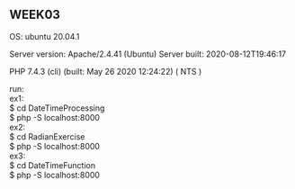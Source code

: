 ## WEEK03

OS: ubuntu 20.04.1

Server version: Apache/2.4.41 (Ubuntu)
Server built:   2020-08-12T19:46:17

PHP 7.4.3 (cli) (built: May 26 2020 12:24:22) ( NTS )

run:  
ex1:  
    $ cd DateTimeProcessing  
    $ php -S localhost:8000  
ex2:  
    $ cd RadianExercise  
    $ php -S localhost:8000  
ex3:  
    $ cd DateTimeFunction  
    $ php -S localhost:8000  
